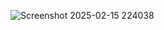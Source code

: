 ![Screenshot 2025-02-15 224038](https://github.com/user-attachments/assets/ca24c3eb-e8ba-48c9-a69e-8817243644da)
